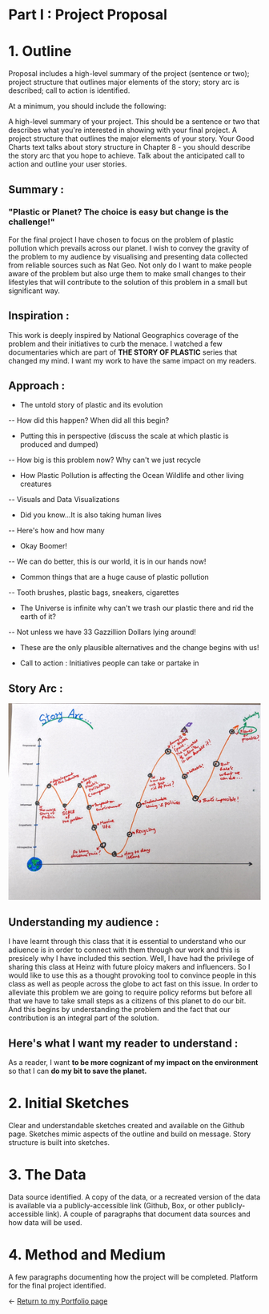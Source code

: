 # Part I : Project Proposal


# 1. Outline
Proposal includes a high-level summary of the project (sentence or two); project structure that outlines major elements of the story; story arc is described; call to action is identified.

At a minimum, you should include the following: 

A high-level summary of your project.  This should be a sentence or two that describes what you're interested in showing with your final project.
A project structure that outlines the major elements of your story.  Your Good Charts text talks about story structure in Chapter 8 - you should describe the story arc that you hope to achieve.  Talk about the anticipated call to action and outline your user stories. 

## Summary : 

### "Plastic or Planet? The choice is easy but change is the challenge!"

For the final project I have chosen to focus on the problem of plastic pollution which prevails across our planet. I wish to convey the gravity of the problem to my audience by visualising and presenting data collected from reliable sources such as Nat Geo. Not only do I want to make people aware of the problem but also urge them to make small changes to their lifestyles that will contribute to the solution of this problem in a small but significant way.

## Inspiration :

This work is deeply inspired by National Geographics coverage of the problem and their initiatives to curb the menace. I watched a few documentaries which are part of **THE STORY OF PLASTIC** series that changed my mind. I want my work to have the same impact on my readers.


## Approach : 

- The untold story of plastic and its evolution  

-- How did this happen? When did all this begin?
- Putting this in perspective (discuss the scale at which plastic is produced and dumped) 

-- How big is this problem now? Why can't we just recycle
- How Plastic Pollution is affecting the Ocean Wildlife and other living creatures

-- Visuals and Data Visualizations
- Did you know...It is also taking human lives

-- Here's how and how many
- Okay Boomer!

--  We can do better, this is our world, it is in our hands now!
- Common things that are a huge cause of plastic pollution

-- Tooth brushes, plastic bags, sneakers, cigarettes

- The Universe is infinite why can't we trash our plastic there and rid the earth of it?

-- Not unless we have 33 Gazzillion Dollars lying around!

- These are the only plausible alternatives and the change begins with us!

- Call to action : Initiatives people can take or partake in

## Story Arc : 

![Story Arc](story_arc.jpg)

## Understanding my audience : 

I have learnt through this class that it is essential to understand who our adiuence is in order to connect with them through our work and this is presicely why I have included this section. Well, I have had the privilege of sharing this class at Heinz with future ploicy makers and influencers. So I would like to use this as a thought provoking tool to convince people in this class as well as people across the globe to act fast on this issue. In order to alleviate this problem we are going to require policy reforms but before all that we have to take small steps as a citizens of this planet to do our bit. And this begins by understanding the problem and the fact that our contribution is an integral part of the solution.

## Here's what I want my reader to understand :

As a reader, I want **to be more cognizant of my impact on the environment** so that I can **do my bit to save the planet.**

# 2. Initial Sketches
Clear and understandable sketches created and available on the Github page. Sketches mimic aspects of the outline and build on message. Story structure is built into sketches.
# 3. The Data
Data source identified. A copy of the data, or a recreated version of the data is available via a publicly-accessible link (Github, Box, or other publicly-accessible link). A couple of paragraphs that document data sources and how data will be used.
# 4. Method and Medium
A few paragraphs documenting how the project will be completed. Platform for the final project identified.



<- [Return to my Portfolio page](/README.md)
